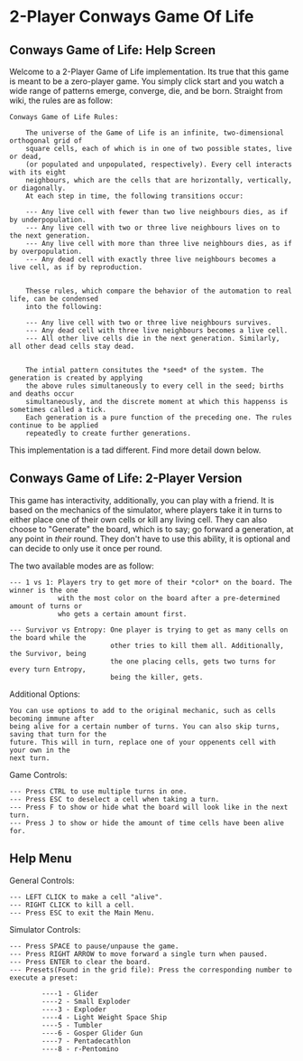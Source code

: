 # 2-Player Conways Game Of Life

 
## Conways Game of Life: Help Screen 

Welcome to a 2-Player Game of Life implementation. Its true that this game is meant to be a 
zero-player game. You simply click start and you watch a wide range of patterns emerge, converge, 
die, and be born. Straight from wiki, the rules are as follow: 


    Conways Game of Life Rules: 

        The universe of the Game of Life is an infinite, two-dimensional orthogonal grid of
        square cells, each of which is in one of two possible states, live or dead,
        (or populated and unpopulated, respectively). Every cell interacts with its eight 
        neighbours, which are the cells that are horizontally, vertically, or diagonally. 
        At each step in time, the following transitions occur:

        --- Any live cell with fewer than two live neighbours dies, as if by underpopulation.
        --- Any live cell with two or three live neighbours lives on to the next generation.
        --- Any live cell with more than three live neighbours dies, as if by overpopulation. 
        --- Any dead cell with exactly three live neighbours becomes a live cell, as if by reproduction.


        Thesse rules, which compare the behavior of the automation to real life, can be condensed 
        into the following:

        --- Any live cell with two or three live neighbours survives. 
        --- Any dead cell with three live neighbours becomes a live cell.
        --- All other live cells die in the next generation. Similarly, all other dead cells stay dead.


        The intial pattern consitutes the *seed* of the system. The generation is created by applying
        the above rules simultaneously to every cell in the seed; births and deaths occur  
        simultaneously, and the discrete moment at which this happenss is sometimes called a tick. 
        Each generation is a pure function of the preceding one. The rules continue to be applied 
        repeatedly to create further generations. 


This implementation is a tad different. Find more detail down below. 


## Conways Game of Life: 2-Player Version

This game has interactivity, additionally, you can play with a friend. It is based on the 
mechanics of the simulator, where players take it in turns to either place one of their own 
cells or kill any living cell. They can also choose to "Generate" the board, which is to say;
go forward a generation, at any point in *their* round. They don't have to use this ability,
it is optional and can decide to only use it once per round. 

The two available modes are as follow:

    --- 1 vs 1: Players try to get more of their *color* on the board. The winner is the one
                with the most color on the board after a pre-determined amount of turns or 
                who gets a certain amount first. 

    --- Survivor vs Entropy: One player is trying to get as many cells on the board while the 
                             other tries to kill them all. Additionally, the Survivor, being
                             the one placing cells, gets two turns for every turn Entropy, 
                             being the killer, gets.

Additional Options: 

    You can use options to add to the original mechanic, such as cells becoming immune after 
    being alive for a certain number of turns. You can also skip turns, saving that turn for the
    future. This will in turn, replace one of your oppenents cell with your own in the 
    next turn. 


Game Controls: 

    --- Press CTRL to use multiple turns in one. 
    --- Press ESC to deselect a cell when taking a turn. 
    --- Press F to show or hide what the board will look like in the next turn. 
    --- Press J to show or hide the amount of time cells have been alive for. 



## Help Menu 

General Controls: 

    --- LEFT CLICK to make a cell "alive".
    --- RIGHT CLICK to kill a cell. 
    --- Press ESC to exit the Main Menu. 


Simulator Controls:

    --- Press SPACE to pause/unpause the game. 
    --- Press RIGHT ARROW to move forward a single turn when paused. 
    --- Press ENTER to clear the board. 
    --- Presets(Found in the grid file): Press the corresponding number to execute a preset:

            ----1 - Glider 
            ----2 - Small Exploder 
            ----3 - Exploder 
            ----4 - Light Weight Space Ship 
            ----5 - Tumbler 
            ----6 - Gosper Glider Gun 
            ----7 - Pentadecathlon 
            ----8 - r-Pentomino 
